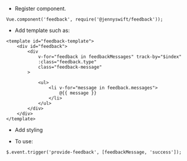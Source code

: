 * Register component.
```
Vue.component('feedback', require('@jennyswift/feedback'));
```

* Add template such as:
```
<template id="feedback-template">
    <div id="feedback">
        <div
            v-for="feedback in feedbackMessages" track-by="$index"
            :class="feedback.type"
            class="feedback-message"
        >

            <ul>
                <li v-for="message in feedback.messages">
                    @{{ message }}
                </li>
            </ul>
        </div>
    </div>
</template>
```

* Add styling

* To use:
```
$.event.trigger('provide-feedback', [feedbackMessage, 'success']);
```